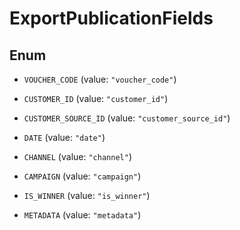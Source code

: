 

# ExportPublicationFields

## Enum


* `VOUCHER_CODE` (value: `"voucher_code"`)

* `CUSTOMER_ID` (value: `"customer_id"`)

* `CUSTOMER_SOURCE_ID` (value: `"customer_source_id"`)

* `DATE` (value: `"date"`)

* `CHANNEL` (value: `"channel"`)

* `CAMPAIGN` (value: `"campaign"`)

* `IS_WINNER` (value: `"is_winner"`)

* `METADATA` (value: `"metadata"`)



